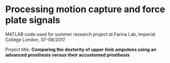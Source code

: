 # Processing motion capture and force plate signals
MATLAB code used for summer research project at Farina Lab, Imperial College London, 07-08/2017.

Project title: **Comparing the dexterity of upper limb amputees using an advanced prosthesis versus their accustomed prosthesis**
